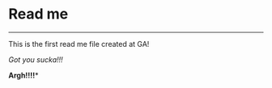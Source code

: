 # Read me
----------

This is the first read me file created at GA!

_Got you sucka!!!_

**Argh!!!!***

